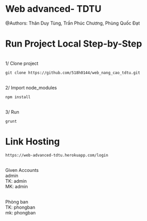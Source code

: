 # Web advanced- TDTU
@Authors:
Thân Duy Tùng, Trần Phúc Chương, Phùng Quốc Đạt

# Run Project Local Step-by-Step
<br />1/ Clone project
```
git clone https://github.com/518h0144/web_nang_cao_tdtu.git
```
<br />2/ Import node_modules
```
npm install
```
<br />3/ Run
```
grunt
```

# Link Hosting
```
https://web-advanced-tdtu.herokuapp.com/login
```
<br /> Given Accounts
<br /> admin
<br /> TK: admin
<br /> MK: admin

<br /> Phòng ban
<br /> TK: phongban
<br /> mk: phongban

